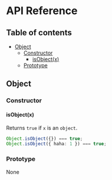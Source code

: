 # API Reference <!-- omit in toc -->

## Table of contents <!-- omit in toc -->

- [Object](#object)
  - [Constructor](#constructor)
    - [isObject(x)](#isobjectx)
  - [Prototype](#prototype)

## Object

### Constructor

#### isObject(x)

Returns `true` if `x` is an `object`.

```ts
Object.isObject({}) === true;
Object.isObject({ haha: 1 }) === true;
```

### Prototype

None

